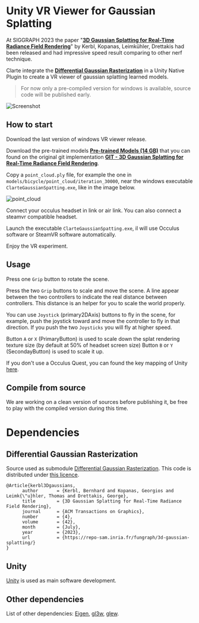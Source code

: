 # Unity VR Viewer for Gaussian Splatting

At SIGGRAPH 2023 the paper "[**3D Gaussian Splatting for Real-Time Radiance Field Rendering**](https://repo-sam.inria.fr/fungraph/3d-gaussian-splatting/)" by Kerbl, Kopanas, Leimkühler, Drettakis had been released and had impressive speed result comparing to other nerf technique.

Clarte integrate the [**Differential Gaussian Rasterization**](https://github.com/graphdeco-inria/diff-gaussian-rasterization/tree/main) in a Unity Native Plugin to create a VR viewer of gaussian splatting learned models.

> For now only a pre-compiled version for windows is available, source code will be published early.

![Screenshot](/screenshot.png)

## How to start

Download the last version of windows VR viewer release.

Download the pre-trained models [**Pre-trained Models (14 GB)**](https://repo-sam.inria.fr/fungraph/3d-gaussian-splatting/datasets/pretrained/models.zip) that you can found on the original git implementation [**GIT - 3D Gaussian Splatting for Real-Time Radiance Field Rendering**](https://github.com/graphdeco-inria/gaussian-splatting).

Copy a `point_cloud.ply` file, for example the one in `models/bicycle/point_cloud/iteration_30000`, near the windows executable `ClarteGaussianSpatting.exe`, like in the image below.

![point_cloud](/point_cloud_ply.png)

Connect your occulus headset in link or air link. You can also connect a steamvr compatible headset.

Launch the executable `ClarteGaussianSpatting.exe`, il will use Occulus software or SteamVR software automatically.

Enjoy the VR experiment.

## Usage

Press one `Grip` button to rotate the scene.

Press the two `Grip` buttons to scale and move the scene. A line appear between the two controllers to indicate the real distance between controllers. This distance is an helper for you to scale the world properly.

You can use `Joystick` (primary2DAxis) buttons to fly in the scene, for example, push the joystick toward and move the controller to fly in that direction. If you push the two `Joysticks` you will fly at higher speed.

Button `A` or `X` (PrimaryButton) is used to scale down the splat rendering texture size (by default at 50% of headset screen size) Button `B` or `Y` (SecondayButton) is used to scale it up.

If you don't use a Occulus Quest, you can found the key mapping of Unity [here](https://docs.unity3d.com/Manual/xr_input.html).


## Compile from source

We are working on a clean version of sources before publishing it, be free to play with the compiled version during this time.

# Dependencies

## Differential Gaussian Rasterization

Source used as submodule [Differential Gaussian Rasterization](https://github.com/graphdeco-inria/diff-gaussian-rasterization/tree/main). This code is distributed under [this licence](/GaussianSplattingLicence.md).

```code
@Article{kerbl3Dgaussians,
      author       = {Kerbl, Bernhard and Kopanas, Georgios and Leimk{\"u}hler, Thomas and Drettakis, George},
      title        = {3D Gaussian Splatting for Real-Time Radiance Field Rendering},
      journal      = {ACM Transactions on Graphics},
      number       = {4},
      volume       = {42},
      month        = {July},
      year         = {2023},
      url          = {https://repo-sam.inria.fr/fungraph/3d-gaussian-splatting/}
}
```

## Unity
[Unity](https://unity.com/) is used as main software development.

## Other dependencies

List of other dependencies: [Eigen](https://eigen.tuxfamily.org/index.php?title=Main_Page), [gl3w](https://github.com/skaslev/gl3w), [glew](https://glew.sourceforge.net/).
